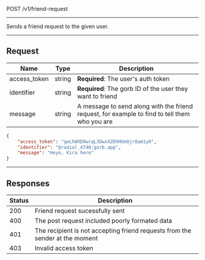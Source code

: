 POST /v1/friend-request

---

Sends a friend request to the given user.

---

## Request

| Name         | Type   | Description                                                                                   |
|--------------|--------|-----------------------------------------------------------------------------------------------|
| access_token | string | **Required**: The user's auth token                                                           |
| identifier   | string | **Required**: The gorb ID of the user they want to friend                                     |
| message      | string | A message to send along with the friend request, for example to find to tell them who you are |

```json
{
    "access_token": "gwLhWXD9wrqL3DwxXZ0VHUeOjr8am1yO",
    "identifier": "@radial_4740:gorb.app",
    "message": "Heyo, Kira here"
}
```

---

## Responses

| Status | Description                                                                  |
|--------|------------------------------------------------------------------------------|
| 200    | Friend request sucessfully sent                                              |
| 400    | The post request included poorly formated data                               |
| 401    | The recipient is not accepting friend requests from the sender at the moment |
| 403    | Invalid access token                                                         |